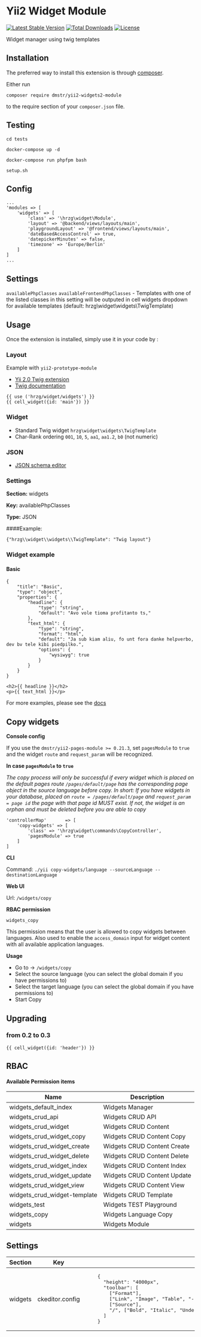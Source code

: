 Yii2 Widget Module
===============

[![Latest Stable Version](https://poser.pugx.org/dmstr/yii2-widgets2-module/v/stable.svg)](https://packagist.org/packages/dmstr/yii2-widgets2-module) 
[![Total Downloads](https://poser.pugx.org/dmstr/yii2-widgets2-module/downloads.svg)](https://packagist.org/packages/dmstr/yii2-widgets2-module)
[![License](https://poser.pugx.org/dmstr/yii2-widgets2-module/license.svg)](https://packagist.org/packages/dmstr/yii2-widgets2-module)

Widget manager using twig templates

Installation
---

The preferred way to install this extension is through [composer](http://getcomposer.org/download/).

Either run

```
composer require dmstr/yii2-widgets2-module
```

to the require section of your `composer.json` file.


Testing
---

```
cd tests

docker-compose up -d

docker-compose run phpfpm bash

setup.sh
```

Config
---

```
...
'modules => [
	'widgets' => [
		'class' => '\hrzg\widget\Module',
		'layout' => '@backend/views/layouts/main',
		'playgroundLayout' => '@frontend/views/layouts/main',
		'dateBasedAccessControl' => true,
		'datepickerMinutes' => false,
		'timezone' => 'Europe/Berlin'
	]
]
...
```




Settings
---

`availablePhpClasses`
`availableFrontendPhpClasses` - Templates with one of the listed classes in this setting will be outputed in cell widgets dropdown for available templates (default: hrzg\widget\widgets\TwigTemplate)


Usage
---

Once the extension is installed, simply use it in your code by :

### Layout

Example with `yii2-prototype-module`

- [Yii 2.0 Twig extension](https://github.com/yiisoft/yii2-twig/tree/master/docs/guide)
- [Twig documentation](http://twig.sensiolabs.org/documentation)

```
{{ use ('hrzg/widget/widgets') }}
{{ cell_widget({id: 'main'}) }}
```

### Widget

- Standard Twig widget `hrzg\widget\widgets\TwigTemplate`
- Char-Rank ordering `001`, `10`, `5`, `aa1`, `aa1.2`, `b0` (not numeric) 

### JSON

- [JSON schema editor](https://github.com/jdorn/json-editor)

### Settings

**Section:** widgets

**Key:** availablePhpClasses

**Type:** JSON

####Example:
 
`{"hrzg\\widget\\widgets\\TwigTemplate": "Twig layout"}`

### Widget example

#### Basic

```
{
    "title": "Basic",
    "type": "object",
    "properties": {
        "headline": {
            "type": "string",
            "default": "Avo vole tioma profitanto ts,"
        },
        "text_html": {
            "type": "string",
            "format": "html",
            "default": "Ja sub kiam aliu, fo unt fora danke helpverbo, dev bv tele kibi piedpilko.",
            "options": {
                "wysiwyg": true
            }
        }
    }
}
```

```
<h2>{{ headline }}</h2>
<p>{{ text_html }}</p>
```


For more examples, please see the [docs](./docs)


Copy widgets
---

**Console config**

If you use the `dmstr/yii2-pages-module >= 0.21.3`, set `pagesModule` to `true` and the widget `route` and `request_param` will be recognized.


**In case `pagesModule` to `true`**

*The copy process will only be successful if every widget which is placed on the default pages route `/pages/default/page` has the corresponding page object in the source language before copy. In short: If you have widgets in your database, placed on `route = /pages/default/page` and `request_param = page id` the page with that page id MUST exist. If not, the widget is an orphan and must be deleted before you are able to copy*

```
'controllerMap'       => [
	'copy-widgets' => [
		'class' => '\hrzg\widget\commands\CopyController',
		'pagesModule' => true
	]
]
```

**CLI**

Command: `./yii copy-widgets/language --sourceLanguage --destinationLanguage`

**Web UI**

Url: `/widgets/copy`

**RBAC permission**

`widgets_copy`

This permission means that the user is allowed to copy widgets between languages.
Also used to enable the `access_domain` input for widget content with all available application languages.

**Usage**

* Go to -> `/widgets/copy`
* Select the source language (you can select the global domain if you have permissions to)
* Select the target language (you can select the global domain if you have permissions to)
* Start Copy



Upgrading
---------

### from 0.2 to 0.3

    {{ cell_widget({id: 'header'}) }}

RBAC
---

#### Available Permission items

Name | Description
--- | ---
widgets_default_index | Widgets Manager
widgets_crud_api | Widgets CRUD API
widgets_crud_widget | Widgets CRUD Content
widgets_crud_widget_copy | Widgets CRUD Content Copy
widgets_crud_widget_create | Widgets CRUD Content Create
widgets_crud_widget_delete | Widgets CRUD Content Delete
widgets_crud_widget_index | Widgets CRUD Content Index
widgets_crud_widget_update | Widgets CRUD Content Update
widgets_crud_widget_view | Widgets CRUD Content View
widgets_crud_widget-template | Widgets CRUD Template
widgets_test | Widgets TEST Playground
widgets_copy | Widgets Language Copy
widgets | Widgets Module


Settings
---

<table>
    <thead>
        <tr>
            <th>Section</th>
            <th>Key</th>
            <th>Value</th>
            <th>Type</th>
        </tr>
    </thead>
    <tbody>
        <tr>
            <td>widgets</td>
            <td>ckeditor.config</td>
            <td>
<pre>
    {
      "height": "4000px",
      "toolbar": [
        ["Format"],
        ["Link", "Image", "Table", "-", "NumberedList", "BulletedList", "-", "JustifyLeft", "JustifyCenter", "JustifyRight", "JustifyBlock"],
        ["Source"],
        "/", ["Bold", "Italic", "Underline", "StrikeThrough", "-", "RemoveFormat", "-", "Undo", "Redo", "-", "Paste", "PasteText", "PasteFromWord", "-", "Cut", "Copy", "Find", "Replace", "-", "Outdent", "Indent", "-", "Print"]
      ]
    }
</pre>
            </td>
            <td>OBJECT/JSON</td>
        </tr>
    </tbody>
</table>